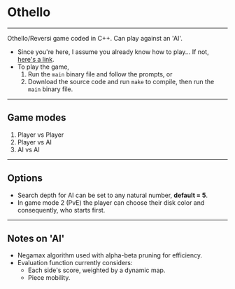 # Othello

---

Othello/Reversi game coded in C++. Can play against an 'AI'.

- Since you're here, I assume you already know how to play... If not, [here's a link](https://en.wikipedia.org/wiki/Reversi#Rules).
- To play the game,
  1. Run the `main` binary file and follow the prompts, or
  2. Download the source code and run `make` to compile, then run the `main` binary file.

---

## Game modes
1. Player vs Player
2. Player vs AI
3. AI vs AI

---

## Options
- Search depth for AI can be set to any natural number, **default = 5**.
- In game mode 2 (PvE) the player can choose their disk color and consequently, who starts first.

---

## Notes on 'AI'
- Negamax algorithm used with alpha-beta pruning for efficiency.
- Evaluation function currently considers:
  - Each side's score, weighted by a dynamic map.
  - Piece mobility.